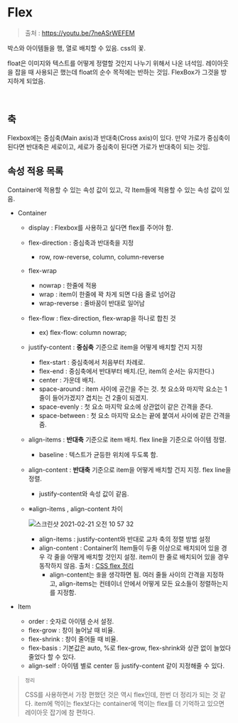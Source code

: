 # Flex

> 출처 : https://youtu.be/7neASrWEFEM

박스와 아이템들을 행, 열로 배치할 수 있음. css의 꽃.

float은 이미지와 텍스트를 어떻게 정렬할 것인지 나누기 위해서 나온 녀석임. 레이아웃을 잡을 때 사용되곤 했는데 float의 순수 목적에는 반하는 것임. FlexBox가 그것을 방지하게 되었음.

<br/>

## 축

Flexbox에는 중심축(Main axis)과 반대축(Cross axis)이 있다. 만약 가로가 중심축이 된다면 반대축은 세로이고, 세로가 중심축이 된다면 가로가 반대축이 되는 것임.



## 속성 적용 목록

Container에 적용할 수 있는 속성 값이 있고, 각 Item들에 적용할 수 있는 속성 값이 있음.

- Container

  - display : Flexbox를 사용하고 싶다면 flex를 주어야 함.

  - flex-direction : 중심축과 반대축을 지정

    - row, row-reverse, column, column-reverse

  - flex-wrap

    - nowrap : 한줄에 적용
    - wrap : item이 한줄에 꽉 차게 되면 다음 줄로 넘어감
    - wrap-reverse : 줄바꿈이 반대로 일어남

  - flex-flow : flex-direction, flex-wrap을 하나로 합친 것

    - ex) flex-flow: column nowrap;

  - justify-content : **중심축** 기준으로 item을 어떻게 배치할 건지 지정

    - flex-start : 중심축에서 처음부터 차례로.
    - flex-end : 중심축에서 반대부터 배치.(단, item의 순서는 유지한다.)
    - center : 가운데 배치.
    - space-around : item 사이에 공간을 주는 것. 첫 요소와 마지막 요소는 1줄이 들어가겠지? 겹치는 건 2줄이 되겠지.
    - space-evenly : 첫 요소 마지막 요소에 상관없이 같은 간격을 준다.
    - space-between : 첫 요소 마지막 요소는 끝에 붙여서 사이에 같은 간격을 줌.

  - align-items : **반대축** 기준으로 item 배치. flex line을 기준으로 아이템 정렬.

    - baseline : 텍스트가 균등한 위치에 두도록 함.

  - align-content : **반대축** 기준으로 item을 어떻게 배치할 건지 지정. flex line을 정렬.

    - justify-content와 속성 값이 같음.

  - ※align-items , align-content 차이

    ![스크린샷 2021-02-21 오전 10 57 32](https://user-images.githubusercontent.com/59427983/108613276-a7111200-7433-11eb-80ca-379b3cd5289a.png)

    - align-items : justify-content와 반대로 교차 축의 정렬 방법 설정
    - align-content : Container의 Item들이 두줄 이상으로 배치되어 있을 경우 각 줄을 어떻게 배치할 것인지 설정. item이 한 줄로 배치되어 있을 경우 동작하지 않음. 출처 : [CSS flex 정리](https://13akstjq.github.io/css/2020/07/01/CSS-flex-%EC%A0%95%EB%A6%AC.html)
      - align-content는 `줄`을 생각하면 됨. 여러 줄들 사이의 간격을 지정하고, align-items는 컨테이너 안에서 어떻게 모든 요소들이 정렬하는지를 지정함.

- Item

  - order : 숫자로 아이템 순서 설정.
  - flex-grow : 창이 늘어날 때 비율.
  - flex-shrink : 창이 줄어들 때 비율.
  - flex-basis : 기본값은 auto, %로 flex-grow, flex-shrink와 상관 없이 늘었다 줄었다 할 수 있다.
  - align-self : 아이템 별로 center 등 justify-content 같이 지정해줄 수 있다.





> `정리`
>
> CSS를 사용하면서 가장 편했던 것은 역시 flex인데, 한번 더 정리가 되는 것 같다. item에 먹이는 flex보다는 container에 먹이는 flex를 더 기억하고 있으면 레이아웃 잡기에 참 편하다.